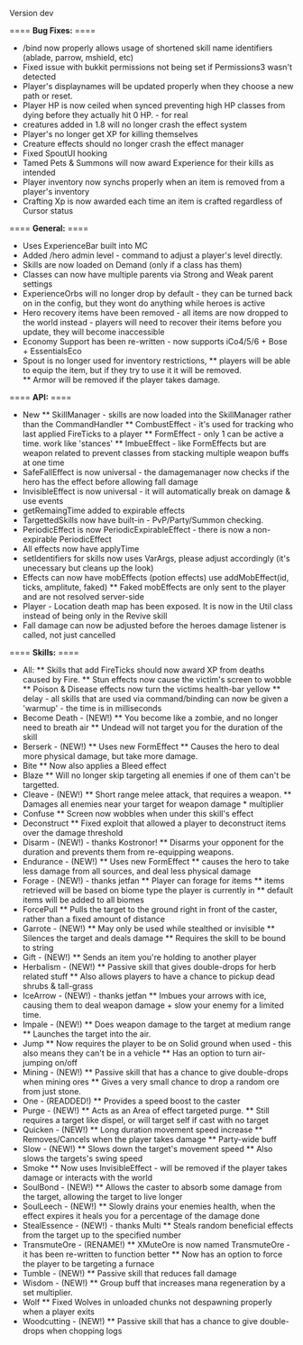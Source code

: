 Version dev

==== **Bug Fixes:** ====

* /bind now properly allows usage of shortened skill name identifiers (ablade, parrow, mshield, etc)
* Fixed issue with bukkit permissions not being set if Permissions3 wasn't detected
* Player's displaynames will be updated properly when they choose a new path or reset.
* Player HP is now ceiled when synced preventing high HP classes from dying before they actually hit 0 HP. - for real
* creatures added in 1.8 will no longer crash the effect system
* Player's no longer get XP for killing themselves
* Creature effects should no longer crash the effect manager
* Fixed SpoutUI hooking
* Tamed Pets & Summons will now award Experience for their kills as intended
* Player inventory now synchs properly when an item is removed from a player's inventory
* Crafting Xp is now awarded each time an item is crafted regardless of Cursor status

==== **General:** ====

* Uses ExperienceBar built into MC
* Added /hero admin level - command to adjust a player's level directly.
* Skills are now loaded on Demand (only if a class has them)
* Classes can now have multiple parents via Strong and Weak parent settings
* ExperienceOrbs will no longer drop by default - they can be turned back on in the config, but they wont do anything while heroes is active
* Hero recovery items have been removed - all items are now dropped to the world instead - players will need to recover their items before you update, they will become inaccessible
* Economy Support has been re-written - now supports iCo4/5/6 + Bose + EssentialsEco
* Spout is no longer used for inventory restrictions, 
** players will be able to equip the item, but if they try to use it it will be removed.  
** Armor will be removed if the player takes damage.

==== **API:** ====

* New 
** SkillManager - skills are now loaded into the SkillManager rather than the CommandHandler
** CombustEffect - it's used for tracking who last applied FireTicks to a player
** FormEffect - only 1 can be active a time. work like 'stances'
** ImbueEffect - like FormEffects but are weapon related to prevent classes from stacking multiple weapon buffs at one time
* SafeFallEffect is now universal - the damagemanager now checks if the hero has the effect before allowing fall damage
* InvisibleEffect is now universal - it will automatically break on damage & use events
* getRemaingTime added to expirable effects
* TargettedSkills now have built-in - PvP/Party/Summon checking.
* PeriodicEffect is now PeriodicExpirableEffect - there is now a non-expirable PeriodicEffect
* All effects now have applyTime
* setIdentifiers for skills now uses VarArgs, please adjust accordingly (it's unecessary but cleans up the look)
* Effects can now have mobEffects (potion effects) use addMobEffect(id, ticks, amplitute, faked)
** Faked mobEffects are only sent to the player and are not resolved server-side
* Player - Location death map has been exposed.  It is now in the Util class instead of being only in the Revive skill
* Fall damage can now be adjusted before the heroes damage listener is called, not just cancelled

==== **Skills:** ====

* All:
** Skills that add FireTicks should now award XP from deaths caused by Fire.
** Stun effects now cause the victim's screen to wobble
** Poison & Disease effects now turn the victims health-bar yellow
** delay - all skills that are used via command/binding can now be given a 'warmup' - the time is in milliseconds
* Become Death - (NEW!)
** You become like a zombie, and no longer need to breath air
** Undead will not target you for the duration of the skill
* Berserk - (NEW!)
** Uses new FormEffect
** Causes the hero to deal more physical damage, but take more damage.
* Bite
** Now also applies a Bleed effect
* Blaze
** Will no longer skip targeting all enemies if one of them can't be targetted.
* Cleave - (NEW!)
** Short range melee attack, that requires a weapon.
** Damages all enemies near your target for weapon damage * multiplier
* Confuse
** Screen now wobbles when under this skill's effect
* Deconstruct
** Fixed exploit that allowed a player to deconstruct items over the damage threshold
* Disarm - (NEW!) - thanks Kostronor!
** Disarms your opponent for the duration and prevents them from re-equipping weapons.
* Endurance - (NEW!)
** Uses new FormEffect
** causes the hero to take less damage from all sources, and deal less physical damage
* Forage - (NEW!) - thanks jetfan
** Player can forage for items
** items retrieved will be based on biome type the player is currently in
** default items will be added to all biomes
* ForcePull
** Pulls the target to the ground right in front of the caster, rather than a fixed amount of distance
* Garrote - (NEW!)
** May only be used while stealthed or invisible
** Silences the target and deals damage
** Requires the skill to be bound to string
* Gift - (NEW!)
** Sends an item you're holding to another player
* Herbalism - (NEW!)
** Passive skill that gives double-drops for herb related stuff
** Also allows players to have a chance to pickup dead shrubs & tall-grass
* IceArrow - (NEW!) - thanks jetfan
** Imbues your arrows with ice, causing them to deal weapon damage + slow your enemy for a limited time.
* Impale - (NEW!)
** Does weapon damage to the target at medium range
** Launches the target into the air.
* Jump
** Now requires the player to be on Solid ground when used - this also means they can't be in a vehicle
** Has an option to turn air-jumping on/off
* Mining - (NEW!)
** Passive skill that has a chance to give double-drops when mining ores
** Gives a very small chance to drop a random ore from just stone.
* One - (READDED!)
** Provides a speed boost to the caster
* Purge - (NEW!)
** Acts as an Area of effect targeted purge.
** Still requires a target like dispel, or will target self if cast with no target
* Quicken - (NEW!)
** Long duration movement speed increase
** Removes/Cancels when the player takes damage
** Party-wide buff
* Slow - (NEW!)
** Slows down the target's movement speed
** Also slows the targets's swing speed
* Smoke
** Now uses InvisibleEffect - will be removed if the player takes damage or interacts with the world
* SoulBond - (NEW!)
** Allows the caster to absorb some damage from the target, allowing the target to live longer
* SoulLeech - (NEW!)
** Slowly drains your enemies health, when the effect expires it heals you for a percentage of the damage done
* StealEssence - (NEW!) - thanks Multi
** Steals random beneficial effects from the target up to the specified number
* TransmuteOre - (RENAME!)
** XMuteOre is now named TransmuteOre - it has been re-written to function better
** Now has an option to force the player to be targeting a furnace
* Tumble - (NEW!)
** Passive skill that reduces fall damage
* Wisdom - (NEW!)
** Group buff that increases mana regeneration by a set multiplier.
* Wolf
** Fixed Wolves in unloaded chunks not despawning properly when a player exits
* Woodcutting - (NEW!)
** Passive skill that has a chance to give double-drops when chopping logs
